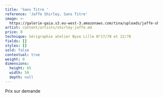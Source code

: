 ```yaml
---
title: 'Sans Titre '
reference: 'Jaffe Shirley, Sans Titre'
image: >-
  https://galerie-gaia.s3.eu-west-3.amazonaws.com/tina/uploads/jaffe-shirley/shirley-jaffe-sans-titre-2570.jpg
artist: content/artists/shirley-jaffe.md
price: 0
technique: Sérigraphie atelier Byse Lille N°17/70 et 22/70
fields: []
styles: []
sold: false
contextual: true
weight: 0
dimensions:
  height: 65
  width: 50
  depth: null
---
```


Prix sur demande
